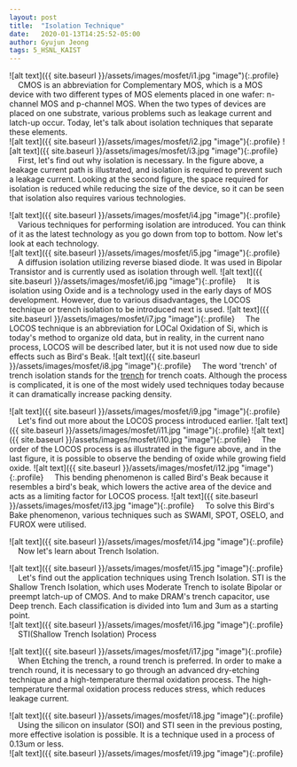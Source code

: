 ```yaml
---
layout: post
title:  "Isolation Technique"
date:   2020-01-13T14:25:52-05:00
author: Gyujun Jeong
tags: 5_HSNL_KAIST
---
```

![alt text]({{ site.baseurl }}/assets/images/mosfet/i1.jpg "image"){:.profile}
&nbsp;&nbsp;&nbsp;&nbsp;CMOS is an abbreviation for Complementary MOS, which is a MOS device with two different types of MOS elements placed in one wafer: n-channel MOS and p-channel MOS. When the two types of devices are placed on one substrate, various problems such as leakage current and latch-up occur. Today, let's talk about isolation techniques that separate these elements.
<br>
![alt text]({{ site.baseurl }}/assets/images/mosfet/i2.jpg "image"){:.profile}
![alt text]({{ site.baseurl }}/assets/images/mosfet/i3.jpg "image"){:.profile}
&nbsp;&nbsp;&nbsp;&nbsp;First, let's find out why isolation is necessary. In the figure above, a leakage current path is illustrated, and isolation is required to prevent such a leakage current. Looking at the second figure, the space required for isolation is reduced while reducing the size of the device, so it can be seen that isolation also requires various technologies.
<br>

![alt text]({{ site.baseurl }}/assets/images/mosfet/i4.jpg "image"){:.profile}
&nbsp;&nbsp;&nbsp;&nbsp;Various techniques for performing isolation are introduced. You can think of it as the latest technology as you go down from top to bottom. Now let's look at each technology.
<br>
![alt text]({{ site.baseurl }}/assets/images/mosfet/i5.jpg "image"){:.profile}
&nbsp;&nbsp;&nbsp;&nbsp;A diffusion isolation utilizing reverse biased diode. It was used in Bipolar Transistor and is currently used as isolation through well.
![alt text]({{ site.baseurl }}/assets/images/mosfet/i6.jpg "image"){:.profile}
&nbsp;&nbsp;&nbsp;&nbsp;It is isolation using Oxide and is a technology used in the early days of MOS development. However, due to various disadvantages, the LOCOS technique or trench isolation to be introduced next is used.
![alt text]({{ site.baseurl }}/assets/images/mosfet/i7.jpg "image"){:.profile}
&nbsp;&nbsp;&nbsp;&nbsp;The LOCOS technique is an abbreviation for LOCal Oxidation of Si, which is today's method to organize old data, but in reality, in the current nano process, LOCOS will be described later, but it is not used now due to side effects such as Bird's Beak.
![alt text]({{ site.baseurl }}/assets/images/mosfet/i8.jpg "image"){:.profile}
&nbsp;&nbsp;&nbsp;&nbsp;The word 'trench' of trench isolation stands for the <a href="https://en.wikipedia.org/wiki/Trench">trench</a> for trench coats. Although the process is complicated, it is one of the most widely used techniques today because it can dramatically increase packing density.



![alt text]({{ site.baseurl }}/assets/images/mosfet/i9.jpg "image"){:.profile}
&nbsp;&nbsp;&nbsp;&nbsp;Let's find out more about the LOCOS process introduced earlier.
![alt text]({{ site.baseurl }}/assets/images/mosfet/i11.jpg "image"){:.profile}
![alt text]({{ site.baseurl }}/assets/images/mosfet/i10.jpg "image"){:.profile}
&nbsp;&nbsp;&nbsp;&nbsp;The order of the LOCOS process is as illustrated in the figure above, and in the last figure, it is possible to observe the bending of oxide while growing field oxide.
![alt text]({{ site.baseurl }}/assets/images/mosfet/i12.jpg "image"){:.profile}
&nbsp;&nbsp;&nbsp;&nbsp;This bending phenomenon is called Bird's Beak because it resembles a bird's beak, which lowers the active area of the device and acts as a limiting factor for LOCOS process.
![alt text]({{ site.baseurl }}/assets/images/mosfet/i13.jpg "image"){:.profile}
&nbsp;&nbsp;&nbsp;&nbsp;To solve this Bird's Bake phenomenon, various techniques such as SWAMI, SPOT, OSELO, and FUROX were utilised.



![alt text]({{ site.baseurl }}/assets/images/mosfet/i14.jpg "image"){:.profile}
&nbsp;&nbsp;&nbsp;&nbsp;Now let's learn about Trench Isolation.


![alt text]({{ site.baseurl }}/assets/images/mosfet/i15.jpg "image"){:.profile}
&nbsp;&nbsp;&nbsp;&nbsp;Let's find out the application techniques using Trench Isolation. STI is the Shallow Trench Isolation, which uses Moderate Trench to isolate Bipolar or preempt latch-up of CMOS. And to make DRAM's trench capacitor, use Deep trench. Each classification is divided into 1um and 3um as a starting point.
<br>
![alt text]({{ site.baseurl }}/assets/images/mosfet/i16.jpg "image"){:.profile}
&nbsp;&nbsp;&nbsp;&nbsp;STI(Shallow Trench Isolation) Process

![alt text]({{ site.baseurl }}/assets/images/mosfet/i17.jpg "image"){:.profile}
&nbsp;&nbsp;&nbsp;&nbsp;When Etching the trench, a round trench is preferred. In order to make a trench round, it is necessary to go through an advanced dry-etching technique and a high-temperature thermal oxidation process. The high-temperature thermal oxidation process reduces stress, which reduces leakage current.

![alt text]({{ site.baseurl }}/assets/images/mosfet/i18.jpg "image"){:.profile}
&nbsp;&nbsp;&nbsp;&nbsp;Using the silicon on insulator (SOI) and STI seen in the previous posting, more effective isolation is possible. It is a technique used in a process of 0.13um or less.
<br>
![alt text]({{ site.baseurl }}/assets/images/mosfet/i19.jpg "image"){:.profile}
